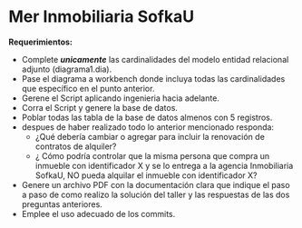 # Mer Inmobiliaria SofkaU

**Requerimientos:**

- Complete ***unicamente*** las cardinalidades del modelo entidad relacional adjunto (diagrama1.dia).
- Pase el diagrama a workbench donde incluya todas las cardinalidades que específico en el punto anterior.
- Gerene el Script aplicando ingenieria hacia adelante.
- Corra el Script y genere la base de datos.
- Poblar todas las tabla de la base de datos almenos con 5 registros.
- despues de haber realizado todo lo anterior mencionado responda:
    - ¿Qué debería cambiar o agregar para incluir la renovación de contratos de alquiler?
    - ¿ Cómo podría controlar que la misma persona que compra un inmueble con identificador  X y se lo entrega a la agencia Inmobiliaria SofkaU, NO pueda alquilar el inmueble con identificador X?
- Genere un archivo PDF  con la documentación clara que indique  el paso a paso de como realizo la solución del taller y las respuestas de las dos preguntas anteriores.
- Emplee el uso adecuado de los commits.